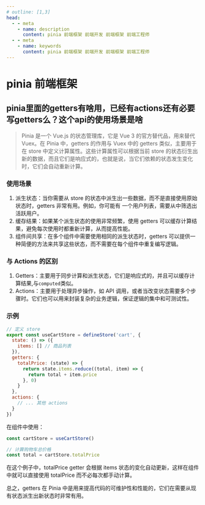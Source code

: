 ```yaml
---
# outline: [1,3]
head:
  - - meta
    - name: description
      content: pinia 前端框架 前端开发 前端框架 前端工程师
  - - meta
    - name: keywords
      content: pinia 前端框架 前端开发 前端框架 前端工程师
---
```



# pinia 前端框架

## pinia里面的getters有啥用，已经有actions还有必要写getters么？这个api的使用场景是啥

> Pinia 是一个 Vue.js 的状态管理库，它是 Vue 3 的官方替代品，用来替代 Vuex。在 Pinia 中，getters 的作用与 Vuex 中的 getters 类似，主要用于在 store 中定义计算属性。这些计算属性可以根据当前 store 的状态衍生出新的数据，而且它们是响应式的，也就是说，当它们依赖的状态发生变化时，它们会自动重新计算。

###  使用场景

1. 派生状态：当你需要从 store 的状态中派生出一些数据，而不是直接使用原始状态时，getters 非常有用。例如，你可能有 一个用户列表，需要从中筛选出活跃用户。
2. 缓存结果：如果某个派生状态的使用非常频繁，使用 getters 可以缓存计算结果，避免每次使用时都重新计算，从而提高性能。
3. 组件间共享：在多个组件中需要使用相同的派生状态时，getters 可以提供一种简便的方法来共享这些状态，而不需要在每个组件中重复编写逻辑。

### 与 Actions 的区别

1. Getters：主要用于同步计算和派生状态，它们是响应式的，并且可以缓存计算结果,与`computed`类似。
2. Actions：主要用于处理异步操作，如 API 调用，或者当改变状态需要多个步骤时。它们也可以用来封装复杂的业务逻辑，保证逻辑的集中和可测试性。

### 示例

```js
// 定义 store
export const useCartStore = defineStore('cart', {
  state: () => ({
    items: [] // 商品列表
  }),
  getters: {
    totalPrice: (state) => {
      return state.items.reduce((total, item) => {
        return total + item.price
      }, 0)
    }
  },
  actions: {
    // ... 其他 actions
  }
})
```

在组件中使用：

```js
const cartStore = useCartStore()

// 计算购物车总价格
const total = cartStore.totalPrice
```

在这个例子中，totalPrice getter 会根据 items 状态的变化自动更新，这样在组件中就可以直接使用 totalPrice 而不必每次都手动计算。

总之，getters 在 Pinia 中是用来提高代码的可维护性和性能的，它们在需要从现有状态派生出新状态时非常有用。